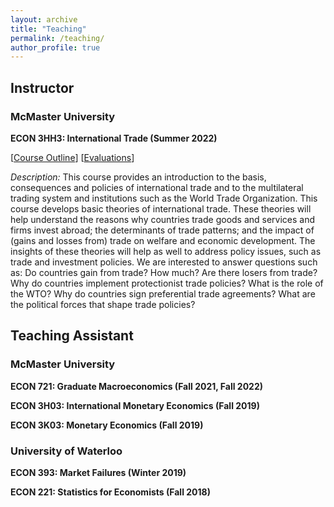 ```yaml
---
layout: archive
title: "Teaching"
permalink: /teaching/
author_profile: true
---
```


## Instructor

### McMaster University

**ECON 3HH3: International Trade (Summer 2022)**

[[Course Outline](../files/3HH3_outline.pdf)] [[Evaluations](../files/3HH3_evaluations.pdf)]

*Description:* This course provides an introduction to the basis, consequences and policies of international trade and to the multilateral trading system and institutions such as the World Trade Organization. This course develops basic theories of international trade. These theories will help understand the reasons why countries trade goods and services and firms invest abroad; the determinants of trade patterns; and the impact of (gains and losses from) trade on welfare and economic development. The insights of these theories will help as well to address policy issues, such as trade and investment policies. We are interested to answer questions such as: Do countries gain from trade? How much? Are there losers from trade? Why do countries implement protectionist trade policies? What is the role of the WTO? Why do countries sign preferential trade agreements? What are the political forces that shape trade policies?

## Teaching Assistant

### McMaster University

**ECON 721: Graduate Macroeconomics (Fall 2021, Fall 2022)**

**ECON 3H03: International Monetary Economics (Fall 2019)**

**ECON 3K03: Monetary Economics (Fall 2019)**

### University of Waterloo

**ECON 393: Market Failures (Winter 2019)**

**ECON 221: Statistics for Economists (Fall 2018)**
